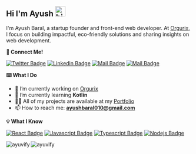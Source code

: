 ## Hi I'm Ayush <img src="https://i.gifer.com/4AIB.gif" width="28px" height="28px" alt="hi">

I'm Ayush Baral, a startup founder and front-end web developer. At [Orgurix](https://orgurix.vercel.app/), I focus on building impactful, eco-friendly solutions and sharing insights on web development.

**:link: Connect Me!**

[![Twitter Badge](https://img.shields.io/badge/-@ayuvify-black?style=flat&labelColor=black&logo=x&logoColor=white&link=https://x.com/ayuvify)](https://twitter.com/ayuvify) [![Linkedin Badge](https://img.shields.io/badge/-ayuvify-0e76a8?style=flat&labelColor=0e76a8&logo=linkedin&logoColor=white)](https://www.linkedin.com/in/ayuvify/) [![Mail Badge](https://img.shields.io/badge/-@ayuvify-e84393?style=flat&labelColor=e84393&logo=instagram&logoColor=white)](https://instagram.com/ayuvify) [![Mail Badge](https://img.shields.io/badge/-ayushbaral-c0392b?style=flat&labelColor=c0392b&logo=gmail&logoColor=white)](mailto:ayushbaral010@gmail.com)

**:keyboard: What I Do**

- 🔭 I’m currently working on [Orgurix](https://orgurix.vercel.app/)
- 🌱 I’m currently learning **Kotlin**
- 👨‍💻 All of my projects are available at my [Portfolio](https://cautcus.vercel.app/)
- 📫 How to reach me: **ayushbaral010@gmail.com**

**:bulb: What I Know**

[![React Badge](https://img.shields.io/badge/-React-61DBFB?style=for-the-badge&labelColor=black&logo=react&logoColor=61DBFB)](#) [![Javascript Badge](https://img.shields.io/badge/-Javascript-F0DB4F?style=for-the-badge&labelColor=black&logo=javascript&logoColor=F0DB4F)](#) [![Typescript Badge](https://img.shields.io/badge/-Typescript-007acc?style=for-the-badge&labelColor=black&logo=typescript&logoColor=007acc)](#) [![Nodejs Badge](https://img.shields.io/badge/-Nodejs-3C873A?style=for-the-badge&labelColor=black&logo=node.js&logoColor=3C873A)](#)

<p><img align="left" src="https://streak-stats.demolab.com/?user=ayuvify&theme=radical" alt="ayuvify" /></p>
<p><img align="left" src="https://github-readme-stats.vercel.app/api/top-langs?username=ayuvify&show_icons=true&locale=en&layout=compact&theme=radical" alt="ayuvify" /></p>
